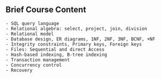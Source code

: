 ## Brief Course Content 

	- SQL query language
	- Relational algebra: select, project, join, division
	- Relational model
	- Database design, ER diagrams, 1NF, 2NF, 3NF, BCNF, +NF
	- Integrity constraints, Primary keys, Foreign keys
	- Files: Sequential and direct Access 
	- Hash-based indexing, B-tree indexing
	- Transaction management
	- Concurrency control
	- Recovery

